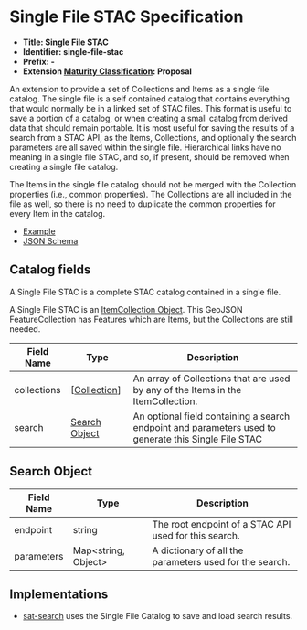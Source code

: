 # Single File STAC Specification

- **Title: Single File STAC**
- **Identifier: single-file-stac**
- **Prefix: -**
- **Extension [Maturity Classification](../README.md#extension-maturity): Proposal**

An extension to provide a set of Collections and Items as a single file catalog. The single file is a self contained catalog that contains everything that would normally be in a linked set of STAC files. This format is useful to save a portion of a catalog, or when creating a small catalog from derived data that should remain portable. It is most useful for saving the results of a search from a STAC API, as the Items, Collections, and optionally the search parameters are all saved within the single file. Hierarchical links have no meaning in a single file STAC, and so, if present, should be removed when creating a single file catalog.

The Items in the single file catalog should not be merged with the Collection properties (i.e., common properties). The Collections are all included in the file as well, so there is no need to duplicate the common properties for every Item in the catalog.

- [Example](examples/example-search.json)
- [JSON Schema](json-schema/schema.json)

## Catalog fields

A Single File STAC is a complete STAC catalog contained in a single file. 

A Single File STAC is an [ItemCollection Object](../../item-spec/itemcollection-spec.md). This GeoJSON FeatureCollection has Features which are Items, but the Collections are still needed.

| Field Name         | Type   | Description                                                  |
| ------------------ | ------ | ------------------------------------------------------------ |
| collections | [[Collection](../../collection-spec/collection-spec.md#collection-fields)] | An array of Collections that are used by any of the Items in the ItemCollection. |
| search | [Search Object](#search-object) | An optional field containing a search endpoint and parameters used to generate this Single File STAC |

## Search Object

| Field Name         | Type   | Description                                                  |
| ------------------ | ------ | ------------------------------------------------------------ |
| endpoint | string | The root endpoint of a STAC API used for this search.                  |
| parameters | Map<string, Object> | A dictionary of all the parameters used for the search. |

## Implementations

- [sat-search](https://github.com/sat-utils/sat-search) uses the Single File Catalog to save and load search results.
